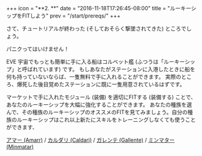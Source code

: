 +++ icon = "**2. **" date = "2016-11-18T17:26:45-08:00" title = "ルーキーシップをFITしよう" prev = "/start/prereqs/" +++

さて、チュートリアルが終わった (そしておそらく撃墜されてきた) ところでしょう。

パニクってはいけません！

EVE 宇宙でもっとも簡単に手に入る船はコルベット艦 (ふつうは「ルーキーシップ」と呼ばれています) です。 もしあなたがステーションに入港したときに船を何も持っていないならば、一隻無料で手に入れることができます。 実際のところ、爆死した後目覚めたステーションに既に一隻用意されているはずです。

マーケットで手に入れたモジュール (装備) を適切にFITする (装備する) ことで、あなたのルーキーシップを大幅に強化することができます。 あなたの種族を選んで、その種族のルーキーシップのオススメのFITを見てみましょう。自分の種族のルーキーシップはこれ以上新たにスキルをトレーニングしなくても使うことができます、

[アマー (Amarr)](/rookie-fitting/amarr/) / [カルダリ (Caldari)](/rookie-fitting/caldari/) / [ガレンテ (Gallente)](/rookie-fitting/gallente/) / [ミンマター (Minmatar)](/rookie-fitting/minmatar/)
